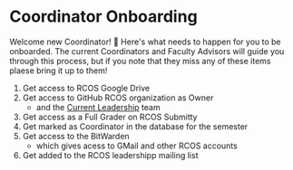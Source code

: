 # Coordinator Onboarding

Welcome new Coordinator! 🎉 Here's what needs to happen for you to be onboarded. The current Coordinators and Faculty Advisors will guide you through this process, but if you note that they miss any of these items plaese bring it up to them!
1. Get access to RCOS Google Drive
2. Get access to GitHub RCOS organization as Owner
    - and the [Current Leadership](https://github.com/orgs/rcos/teams/current-leadership) team
3. Get access as a Full Grader on RCOS Submitty
4. Get marked as Coordinator in the database for the semester
5. Get access to the BitWarden
    - which gives acess to GMail and other RCOS accounts
6. Get added to the RCOS leadershipp mailing list
